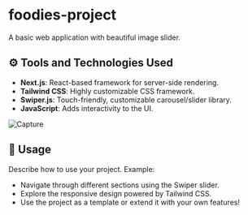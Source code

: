 # foodies-project

A basic web application with beautiful image slider.

## ⚙️ Tools and Technologies Used
- **Next.js**: React-based framework for server-side rendering.
- **Tailwind CSS**: Highly customizable CSS framework.
- **Swiper.js**: Touch-friendly, customizable carousel/slider library.
- **JavaScript**: Adds interactivity to the UI.

![Capture](https://github.com/user-attachments/assets/20f9c66d-b72a-4be0-9051-d841b4367afd)

## 📄 Usage
Describe how to use your project. Example:

- Navigate through different sections using the Swiper slider.
- Explore the responsive design powered by Tailwind CSS.
- Use the project as a template or extend it with your own features!
